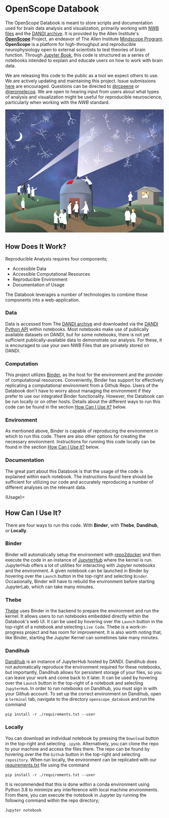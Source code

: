 # OpenScope Databook

<!-- authors -->

The OpenScope Databook is meant to store scripts and documentation used for brain data analysis and visualization, primarily working with [NWB files](https://www.nwb.org/how-to-use/) and the [DANDI archive](https://dandiarchive.org/). It is provided by the Allen Institute's **[OpenScope](https://alleninstitute.org/what-we-do/brain-science/research/mindscope-program/openscope/)** Project, an endeavor of The Allen Institute [Mindscope Program](https://alleninstitute.org/what-we-do/brain-science/research/mindscope-program/). **OpenScope** is a platform for high-throughput and reproducible neurophysiology open to external scientists to test theories of brain function. Through [Jupyter Book](https://jupyterbook.org/), this code is structured as a series of notebooks intended to explain and educate users on how to work with brain data.

We are releasing this code to the public as a tool we expect others to use. We are actively updating and maintaining this project. Issue submissions [here](https://github.com/AllenInstitute/openscope_databook/issues) are encouraged. Questions can be directed to [@rcpeene](https://github.com/rcpeene) or [@jeromelecoq](https://github.com/jeromelecoq). We are open to hearing input from users about what types of analysis and visualization might be useful for reproducible neuroscience, particularly when working with the *NWB* standard.

![artwork](../data/images/openscope.png)

## How Does It Work?

Reproducible Analysis requires four components; 
- Accessible Data
- Accessible Computational Resources
- Reproducible Environment
- Documentation of Usage

The Databook leverages a number of technologies to combine those components into a web-application. 

### Data
Data is accessed from The [DANDI archive](https://dandiarchive.org/) and downloaded via the [DANDI Python API](https://dandi.readthedocs.io/en/latest/modref/index.html) within notebooks. Most notebooks make use of publically available datasets on DANDI, but for some notebooks, there is not yet sufficient publically-available data to demonstrate our analysis. For these, it is encouraged to use your own NWB Files that are privately stored on DANDI.

### Computation
This project utilizes [Binder](https://mybinder.org/), as the host for the environment and the provider of computational resources. Conveniently, Binder has support for effectively replicating a computational environment from a Github Repo. Users of the Databook don't have to worry about managing the environment if they prefer to use our integrated Binder functionality. However, the Databook can be run locally or on other hosts. Details about the different ways to run this code can be found in the section [How Can I Use It?](Usage) below.

### Environment
As mentioned above, Binder is capable of reproducing the environment in which to run this code. There are also other options for creating the necessary environment. Instructions for running this code locally can be found in the section [How Can I Use It?](Usage) below.

### Documentation
The great part about this Databook is that the usage of the code is explained within each notebook. The instructions found here should be sufficient for utilizing our code and accurately reproducing a number of different analyses on the relevant data.



(Usage)=
## How Can I Use It?
There are four ways to run this code. With **Binder**, with **Thebe**, **Dandihub**, or **Locally**.

### Binder
Binder will automatically setup the environment with [repo2docker](https://github.com/jupyterhub/repo2docker) and then execute the code in an instance of [JupyterHub](https://jupyter.org/hub) where the kernel is run. JupyterHub offers a lot of utilities for interacting with Jupyter notebooks and the environment. A given notebook can be launched in Binder by hovering over the `Launch` button in the top-right and selecting `Binder`. Occasionally, Binder will have to rebuild the environment before starting JupyterLab, which can take many minutes. 

### Thebe
[Thebe](https://github.com/executablebooks/thebe) uses Binder in the backend to prepare the environment and run the kernel. It allows users to run notebooks embedded directly within the Databook's web UI. It can be used by hovering over the `Launch` button in the top-right of a notebook and selecting `Live Code`. Thebe is a work-in-progress project and has room for improvement. It is also worth noting that, like Binder, starting the Jupyter Kernel can sometimes take many minutes.

### Dandihub
[Dandihub](https://hub.dandiarchive.org/) is an instance of JupyterHub hosted by DANDI. Dandihub does not automatically reproduce the environment required for these notebooks, but importantly, Dandihub allows for persistent storage of your files, so you can leave your work and come back to it later. It can be used by hovering over the `Launch` button in the top-right of a notebook and selecting `JupyterHub`. In order to run notebooks on Dandihub, you must sign in with your Github account. To set up the correct environment on Dandihub, open a `terminal` tab, navigate to the directory `openscope_databook` and run the command
```
pip install -r ./requirements.txt --user
```

### Locally
You can download an individual notebook by pressing the `Download` button in the top-right and selecting `.ipynb`. Alternatively, you can clone the repo to your machine and access the files there. The repo can be found by hovering over the the `Github` button in the top-right and selecting `repository`. When run locally, the environment can be replicated with our [requirements.txt](https://github.com/AllenInstitute/openscope_databook/blob/main/requirements.txt) file using the command 
```
pip install -r ./requirements.txt --user
```
It is recommended that this is done within a conda environment using Python 3.8 to minimize any interference with local machine environments.
From there, you can execute the notebook in Jupyter by running the following command within the repo directory;
```
Jupyter notebook
```
